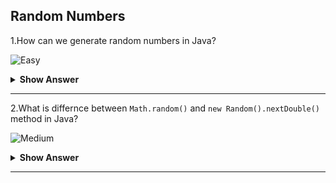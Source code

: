 ## Random Numbers

1.How can we generate random numbers in Java?

![Easy](https://raw.githubusercontent.com/revaturelabs/interviewquestions/aef8eff919a3b083089641381ed9a9101ed21fba/ComplexityTags/simple%20(2).svg)
<details markdown="1">
    <summary><b> Show Answer </b></summary> 
<blockquote markdown="1">

- We can generate random numbers using `Random` class that presents in `java.util` package.
- `Random` class has the methods to generate random number in int, double, float, long etc.
-  We can give range to random number or we can give the upper bound number.
-  We didn't give the boundry, it will generate the random number between its maximum value and minimum value of the datatype.
**Example**
``` java
import java.util.Random;

public class Main {
	public static void main(String[] args) {
		Random random = new Random();
		double d = random.nextDouble(1000.8); // The value generated upto 1000.8
		int i = random.nextInt(100,10000);    // The value range in between 100 to 10000
	}
}
```
-  The value differs each time when we run it.
</blockqoute> 
</details>

---

2.What is differnce between `Math.random()` and `new Random().nextDouble()` method in Java?

![Medium](https://raw.githubusercontent.com/revaturelabs/interviewquestions/aef8eff919a3b083089641381ed9a9101ed21fba/ComplexityTags/Medium%20(2).svg)
<details markdown="1">
    <summary><b> Show Answer </b></summary> 
<blockquote markdown="1">

`Math.random()` will give the random number in `double` datatype which uses `nextDouble()` from `Random` class. So, both the methods will give the same value.
</blockqoute> 
</details>

---

